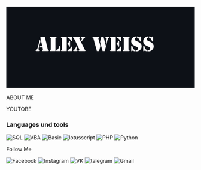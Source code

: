 [![Header](https://github.com/weissalexey/weissalexey/blob/main/assets/Alex.png)](https://www.facebook.com/profile.php?id=100001195717717)

ABOUT ME

YOUTOBE

### Languages und tools

![SQL](https://img.shields.io/badge/SQL-0656A6?style=flat-square&logo=microsoft)
![VBA](https://img.shields.io/badge/VBA-5FB6BF?style=flat-square&logo=microsoft)
![Basic](https://img.shields.io/badge/VBasic-543090?style=flat-square&logo=microsoft)
![lotusscript](https://img.shields.io/badge/lotusscript-FF6900?style=flat-square&logo=ibm)
![PHP](https://img.shields.io/badge/PHP-3C3E40?style=flat-square&logo=php)
![Python](https://img.shields.io/badge/Python-2DB2FF?style=flat-square&logo=python)


Follow Me

![Facebook](https://img.shields.io/badge/Facebook-0656A6?style=flat-square&logo=facebook)
![Instagram](https://img.shields.io/badge/Instagram-3C3E40?style=flat-square&logo=instagram)
![VK](https://img.shields.io/badge/VK-D9EBE1?style=flat-square&logo=vk)
![talegram](https://img.shields.io/badge/Telegram-D9EBE1?style=flat-square&logo=telegram)
![Gmail](https://img.shields.io/badge/Gmail-3C3E40?style=flat-square&logo=gmail)
